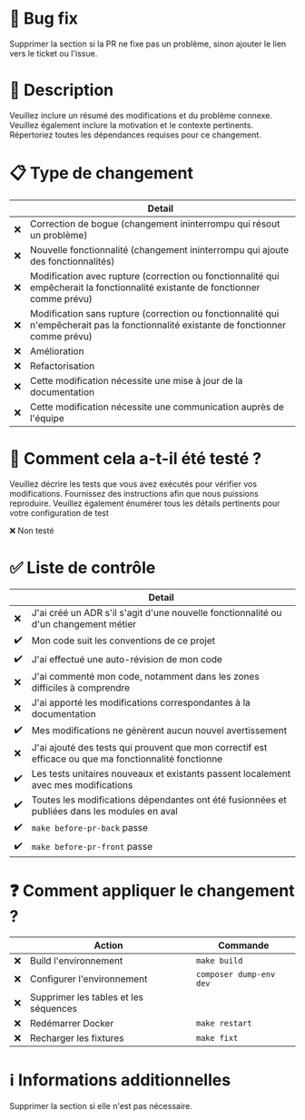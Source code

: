 # :bug: Bug fix

Supprimer la section si la PR ne fixe pas un problème, sinon ajouter le lien vers le ticket ou l'issue.

# :loudspeaker: Description

Veuillez inclure un résumé des modifications et du problème connexe. Veuillez également inclure la motivation et le contexte pertinents. Répertoriez toutes les dépendances requises pour ce changement.

# :clipboard: Type de changement

|     | Detail                                                                                                                                |
|-----|---------------------------------------------------------------------------------------------------------------------------------------|
| :x: | Correction de bogue (changement ininterrompu qui résout un problème)                                                                  |
| :x: | Nouvelle fonctionnalité (changement ininterrompu qui ajoute des fonctionnalités)                                                      |
| :x: | Modification avec rupture (correction ou fonctionnalité qui empêcherait la fonctionnalité existante de fonctionner comme prévu)       |
| :x: | Modification sans rupture (correction ou fonctionnalité qui n'empêcherait pas la fonctionnalité existante de fonctionner comme prévu) |
| :x: | Amélioration                                                                                                                          |
| :x: | Refactorisation                                                                                                                       |
| :x: | Cette modification nécessite une mise à jour de la documentation                                                                      |
| :x: | Cette modification nécessite une communication auprès de l'équipe                                                                     |

# :pencil: Comment cela a-t-il été testé ?

Veuillez décrire les tests que vous avez exécutés pour vérifier vos modifications. Fournissez des instructions afin que nous puissions reproduire. Veuillez également énumérer tous les détails pertinents pour votre configuration de test

:x: Non testé

# :white_check_mark: Liste de contrôle

|     | Detail                                                                                                |
|-----|-------------------------------------------------------------------------------------------------------|
| :x: | J'ai créé un ADR s'il s'agit d'une nouvelle fonctionnalité ou d'un changement métier                  |
| ✔️ | Mon code suit les conventions de ce projet                                                            |
| ✔️ | J'ai effectué une auto-révision de mon code                                                           |
| :x: | J'ai commenté mon code, notamment dans les zones difficiles à comprendre                              |
| :x: | J'ai apporté les modifications correspondantes à la documentation                                     |
| ✔️ | Mes modifications ne génèrent aucun nouvel avertissement                                              |
| :x: | J'ai ajouté des tests qui prouvent que mon correctif est efficace ou que ma fonctionnalité fonctionne |
| ✔️ | Les tests unitaires nouveaux et existants passent localement avec mes modifications                   |
| ✔️ | Toutes les modifications dépendantes ont été fusionnées et publiées dans les modules en aval          |
| ✔️ | `make before-pr-back` passe                                                                           |
| ✔️ | `make before-pr-front` passe                                                                          |

# :question: Comment appliquer le changement ?

|     | Action                                | Commande                |
|-----|---------------------------------------|-------------------------|
| :x: | Build l'environnement                 | `make build`            |
| :x: | Configurer l'environnement            | `composer dump-env dev` |
| :x: | Supprimer les tables et les séquences |                         |
| :x: | Redémarrer Docker                     | `make restart`          |
| :x: | Recharger les fixtures                | `make fixt`             |

# :information_source: Informations additionnelles
Supprimer la section si elle n'est pas nécessaire.
